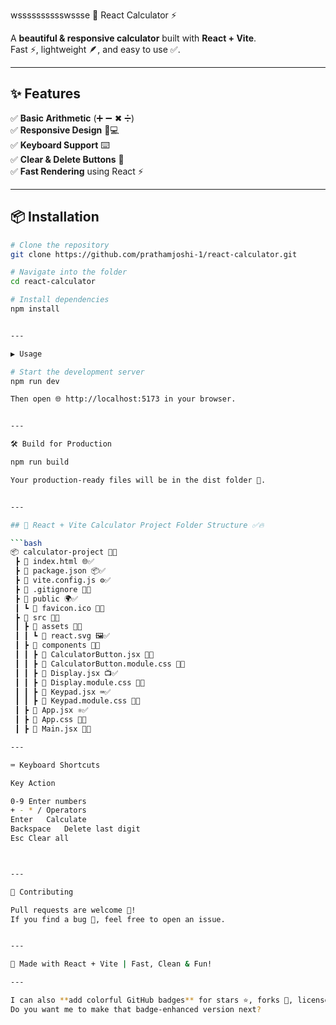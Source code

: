 wsssssssssswssse 🧮 React Calculator ⚡

A **beautiful & responsive calculator** built with **React + Vite**.  
Fast ⚡, lightweight 🪶, and easy to use ✅.

---

## ✨ Features
✅ **Basic Arithmetic** (➕ ➖ ✖ ➗)  
✅ **Responsive Design** 📱💻  
✅ **Keyboard Support** ⌨️  
✅ **Clear & Delete Buttons** 🧹  
✅ **Fast Rendering** using React ⚡  

---

## 📦 Installation

```bash
# Clone the repository
git clone https://github.com/prathamjoshi-1/react-calculator.git

# Navigate into the folder
cd react-calculator

# Install dependencies
npm install


---

▶️ Usage

# Start the development server
npm run dev

Then open 🌐 http://localhost:5173 in your browser.


---

🛠️ Build for Production

npm run build

Your production-ready files will be in the dist folder 📂.


---

## 🧮 React + Vite Calculator Project Folder Structure ✅🔥

```bash
📦 calculator-project 🧮🚀  
 ┣ 📜 index.html 🌐✅  
 ┣ 📜 package.json 📦✅  
 ┣ 📜 vite.config.js ⚙️✅  
 ┣ 📜 .gitignore 🙈✅  
 ┣ 📂 public 🌍✅  
 ┃ ┗ 📜 favicon.ico 🎯✅  
 ┣ 📂 src 📂✅  
 ┃ ┣ 📂 assets 🎨✅  
 ┃ ┃ ┗ 📜 react.svg 🖼️✅  
 ┃ ┣ 📂 components 🧩✅  
 ┃ ┃ ┣ 📜 CalculatorButton.jsx 🔘✅  
 ┃ ┃ ┣ 📜 CalculatorButton.module.css 🎨✅  
 ┃ ┃ ┣ 📜 Display.jsx 📺✅  
 ┃ ┃ ┣ 📜 Display.module.css 🎨✅  
 ┃ ┃ ┣ 📜 Keypad.jsx ⌨️✅  
 ┃ ┃ ┣ 📜 Keypad.module.css 🎨✅  
 ┃ ┣ 📜 App.jsx ⚛️✅  
 ┃ ┣ 📜 App.css 🎨✅  
 ┃ ┣ 📜 Main.jsx 🏁✅

---

⌨️ Keyboard Shortcuts

Key	Action

0-9	Enter numbers
+ - * /	Operators
Enter	Calculate
Backspace	Delete last digit
Esc	Clear all



---

🤝 Contributing

Pull requests are welcome 💚!
If you find a bug 🐞, feel free to open an issue.


---

💚 Made with React + Vite | Fast, Clean & Fun!

---

I can also **add colorful GitHub badges** for stars ⭐, forks 🍴, license 📜, and live demo 🌐 so your repo looks **super professional**.  
Do you want me to make that badge-enhanced version next?

